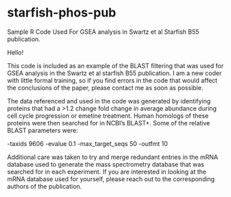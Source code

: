 # starfish-phos-pub
Sample R Code Used For GSEA analysis in Swartz et al Starfish B55 publication.

Hello!

This code is included as an example of the BLAST filtering that was used for GSEA analysis in the Swartz et al starfish B55 publication. I am a new coder with little formal training, so if you find errors in the code that would affect the conclusions of the paper, please contact me as soon as possible. 

The data referenced and used in the code was generated by identifying proteins that had a >1.2 change fold change in average abundance during cell cycle progression or emetine treatment. Human homologs of these proteins were then searched for in NCBI’s BLAST+. Some of the relative BLAST parameters were:

-taxids 9606 -evalue 0.1 -max_target_seqs 50 -outfmt 10

Additional care was taken to try and merge redundant entries in the mRNA database used to generate the mass spectrometry database that was searched for in each experiment. If you are interested in looking at the mRNA database used for yourself, please reach out to the corresponding authors of the publication. 

